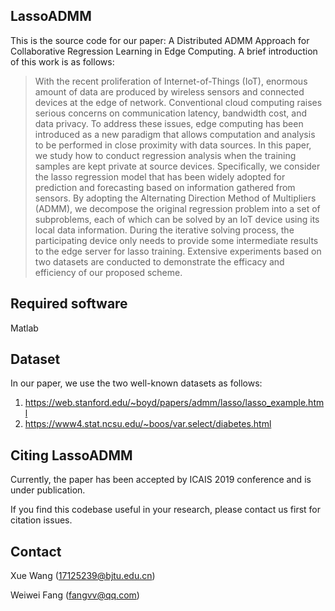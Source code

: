 ## LassoADMM

This is the source code for our paper: A Distributed ADMM Approach for Collaborative Regression Learning in Edge Computing. A brief introduction of this work is as follows:

> With the recent proliferation of Internet-of-Things (IoT), enormous amount of data are produced by wireless sensors and connected devices at the edge of network. Conventional cloud computing raises serious concerns on communication latency, bandwidth cost, and data privacy. To address these issues, edge computing has been introduced as a new paradigm that allows computation and analysis to be performed in close proximity with data sources. In this paper, we study how to conduct regression analysis when the training samples are kept private at source devices. Specifically, we consider the lasso regression model that has been widely adopted for prediction and forecasting based on information gathered from sensors. By adopting the Alternating Direction Method of Multipliers (ADMM), we decompose the original regression problem into a set of subproblems, each of which can be solved by an IoT device using its local data information. During the iterative solving process, the participating device only needs to provide some intermediate results to the edge server for lasso training. Extensive experiments based on two datasets are conducted to demonstrate the efficacy and efficiency of our proposed scheme.

## Required software

Matlab

## Dataset

In our paper, we use the two well-known datasets as follows:

1. https://web.stanford.edu/~boyd/papers/admm/lasso/lasso_example.html
2. https://www4.stat.ncsu.edu/~boos/var.select/diabetes.html

## Citing LassoADMM

Currently, the paper has been accepted by ICAIS 2019 conference and is under publication.

If you find this codebase useful in your research, please contact us first for citation issues.

## Contact

Xue Wang (17125239@bjtu.edu.cn)

Weiwei Fang (fangvv@qq.com)

